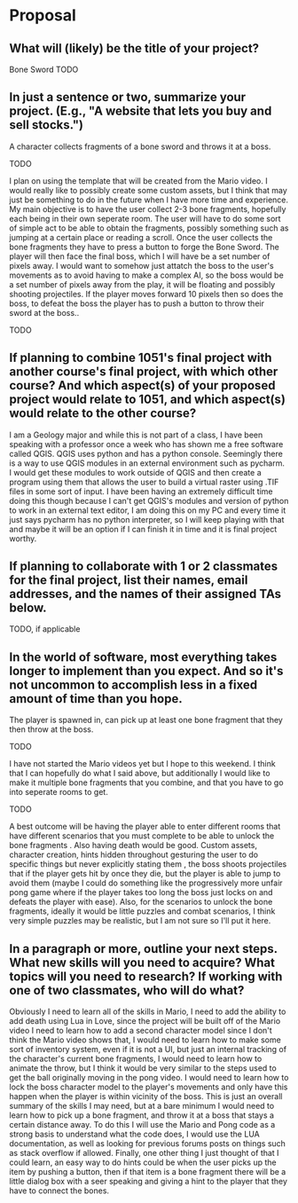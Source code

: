 # Proposal

## What will (likely) be the title of your project?
Bone Sword
TODO

## In just a sentence or two, summarize your project. (E.g., "A website that lets you buy and sell stocks.")
A character collects fragments of a bone sword and throws it at a boss.

TODO

I plan on using the template that will be created from the Mario video. I would really like to possibly create some custom assets, but I think that may 
just be something to do in the future when I have more time and experience. My main objective is to have the user collect 2-3 bone fragments, hopefully each being
in their own seperate room. The user will have to do some sort of simple act to be able to obtain the fragments, possibly something such as jumping at a certain
place or reading a scroll. Once the user collects the bone fragments they have to press a button to forge the Bone Sword. The player will then face the final 
boss, which I will have be a set number of pixels away. I would want to somehow just attatch the boss to the user's movements as to avoid having to make a complex AI,
so the boss would be a set number of pixels away from the play, it will be floating and possibly shooting projectiles. If the player moves forward 10 pixels then so does the boss,
to defeat the boss the player has to push a button to throw their sword at the boss..

TODO

## If planning to combine 1051's final project with another course's final project, with which other course? And which aspect(s) of your proposed project would relate to 1051, and which aspect(s) would relate to the other course?

I am a Geology major and while this is not part of a class, I have been speaking with a professor once a week who has shown me a free software called QGIS. 
QGIS uses python and has a python console. Seemingly there is a way to use QGIS modules in an external environment such as pycharm. I would get these modules to
work outside of QGIS and then create a program using them that allows the user to build a virtual raster using .TIF files in some sort of input. I have been having
an extremely difficult time doing this though because I can't get QGIS's modules and version of python to work in an external text editor, I am doing this on my
PC and every time it just says pycharm has no python interpreter, so I will keep playing with that and maybe it will be an option if I can finish it in time 
and it is final project worthy. 

## If planning to collaborate with 1 or 2 classmates for the final project, list their names, email addresses, and the names of their assigned TAs below.

TODO, if applicable

## In the world of software, most everything takes longer to implement than you expect. And so it's not uncommon to accomplish less in a fixed amount of time than you hope.

The player is spawned in, can pick up at least one bone fragment that they then throw at the boss.

TODO

I have not started the Mario videos yet but I hope to this weekend. I think that I can hopefully do what I said above, but additionally I would like to make it multiple
bone fragments that you combine, and that you have to go into seperate rooms to get. 

TODO

A best outcome will be having the player able to enter different rooms that have different scenarios that you must complete to be able to unlock the bone fragments
. Also having death would be good. Custom assets, character creation, hints hidden throughout gesturing the user to do specific things but never explicitly stating them
, the boss shoots projectiles that if the player gets hit by once they die, but the player is able to jump to avoid them (maybe I could do something like the progressively
more unfair pong game where if the player takes too long the boss just locks on and defeats the player with ease). Also, for the scenarios to unlock the bone
fragments, ideally it would be little puzzles and combat scenarios, I think very simple puzzles may be realistic, but I am not sure so I'll put it here.

## In a paragraph or more, outline your next steps. What new skills will you need to acquire? What topics will you need to research? If working with one of two classmates, who will do what?

Obviously I need to learn all of the skills in Mario, I need to add the ability to add death using Lua in Love, since the project will be built off of the Mario video
I need to learn how to add a second character model since I don't think the Mario video shows that, I would need to learn how to make some sort of inventory system, even
if it is not a UI, but just an internal tracking of the character's current bone fragments, I would need to learn how to animate the throw, but I think it would be very
similar to the steps used to get the ball originally moving in the pong video. I would need to learn how to lock the boss character model to the player's movements
and only have this happen when the player is within vicinity of the boss. This is just an overall summary of the skills I may need, but at a bare minimum
I would need to learn how to pick up a bone fragment, and throw it at a boss that stays a certain distance away. To do this I will use the Mario and Pong code
as a strong basis to understand what the code does, I would use the LUA documentation, as well as looking for previous forums posts on things such as stack overflow if allowed.
Finally, one other thing I just thought of that I could learn, an easy way to do hints could be when the user picks up
the item by pushing a button, then if that item is a bone fragment there will be a little dialog box with a seer speaking
and giving a hint to the player that they have to connect the bones.
